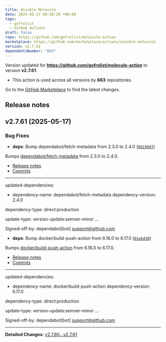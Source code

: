 ```yaml
---
title: Ansible Molecule
date: 2025-05-17 08:58:28 +00:00
tags:
  - gofrolist
  - GitHub Actions
draft: false
repo: https://github.com/gofrolist/molecule-action
marketplace: https://github.com/marketplace/actions/ansible-molecule
version: v2.7.61
dependentsNumber: "663"
---
```



Version updated for **https://github.com/gofrolist/molecule-action** to version **v2.7.61**.
- This action is used across all versions by **663** repositories.

Go to the [GitHub Marketplace](https://github.com/marketplace/actions/ansible-molecule) to find the latest changes.

## Release notes

## v2.7.61 (2025-05-17)

### Bug Fixes

- **deps**: Bump dependabot/fetch-metadata from 2.3.0 to 2.4.0 ([`09199d7`](https://github.com/gofrolist/molecule-action/commit/09199d700ea0dbb45ba4932f228d6d51cf758c5c))

Bumps [dependabot/fetch-metadata](https://github.com/dependabot/fetch-metadata) from 2.3.0 to 2.4.0.
- [Release notes](https://github.com/dependabot/fetch-metadata/releases)
- [Commits](https://github.com/dependabot/fetch-metadata/compare/v2.3.0...v2.4.0)

---
updated-dependencies:
- dependency-name: dependabot/fetch-metadata dependency-version: 2.4.0

dependency-type: direct:production

update-type: version-update:semver-minor ...

Signed-off-by: dependabot[bot] <support@github.com>

- **deps**: Bump docker/build-push-action from 6.16.0 to 6.17.0 ([`01ebd30`](https://github.com/gofrolist/molecule-action/commit/01ebd30d328e221dfc639d86e431bd7e02f2eb7b))

Bumps [docker/build-push-action](https://github.com/docker/build-push-action) from 6.16.0 to 6.17.0.
- [Release notes](https://github.com/docker/build-push-action/releases)
- [Commits](https://github.com/docker/build-push-action/compare/v6.16.0...v6.17.0)

---
updated-dependencies:
- dependency-name: docker/build-push-action dependency-version: 6.17.0

dependency-type: direct:production

update-type: version-update:semver-minor ...

Signed-off-by: dependabot[bot] <support@github.com>

---

**Detailed Changes**: [v2.7.60...v2.7.61](https://github.com/gofrolist/molecule-action/compare/v2.7.60...v2.7.61)

